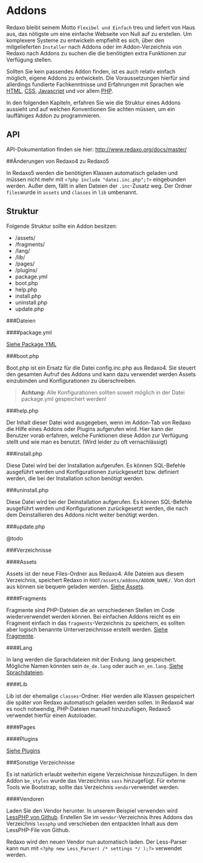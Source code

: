 # Addons

Redaxo bleibt seinem Motto `Flexibel und Einfach` treu und liefert von Haus aus, das nötigste um eine einfache Webseite von Null auf zu erstellen. Um komplexere Systeme zu entwickeln empfiehlt es sich, über den mitgelieferten `Installer` nach Addons oder im Addon-Verzeichnis von Redaxo nach Addons zu suchen die die benötigten extra Funktionen zur Verfügung stellen.

Sollten Sie kein passendes Addon finden, ist es auch relativ einfach möglich, eigene Addons zu entwickeln. Die Voraussetzungen hierfür sind allerdings fundierte Fachkenntnisse und Erfahrungen mit Sprachen wie [HTML](https://wiki.selfhtml.org/wiki/HTML/), [CSS](http://www.css4you.de/), [Javascript](https://wiki.selfhtml.org/wiki/JavaScript) und vor allem [PHP](https://www.php.net/).

In den folgenden Kapiteln, erfahren Sie wie die Struktur eines Addons aussieht und auf welchen Konventionen Sie achten müssen, um ein lauffähiges Addon zu programmieren.

## API

API-Dokumentation finden sie hier: http://www.redaxo.org/docs/master/

##Änderungen von Redaxo4 zu Redaxo5

In Redaxo5 werden die benötigten Klassen automatisch geladen und müssen nicht mehr mit `<?php ìnclude "datei.inc.php";?>` eingebunden werden. Außer dem, fällt in allen Dateien der `.inc`-Zusatz weg. Der Ordner `files`wurde in `assets` und `classes` in `lib` umbenannt.

## Struktur

Folgende Struktur sollte ein Addon besitzen:

* /assets/
* /fragments/
* /lang/
* /lib/
* /pages/
* /plugins/
* package.yml
* boot.php
* help.php
* install.php
* uninstall.php
* update.php

###Dateien

####package.yml

[Siehe Package YML](package_yml/README.md)

###boot.php

Boot.php ist ein Ersatz für die Datei config.inc.php aus Redaxo4. Sie steuert den gesamten Aufruf des Addons und kann dazu verwendet werden Assets einzubinden und Konfigurationen zu überschreiben. 

> **Achtung:** Alle Konfigurationen sollten soweit möglich in der Datei package.yml gespeichert werden!

###help.php

Der Inhalt dieser Datei wird ausgegeben, wenn im Addon-Tab von Redaxo die Hilfe eines Addons oder Plugins aufgerufen wird. Hier kann der Benutzer vorab erfahren, welche Funktionen diese Addon zur Verfügung stellt und wie man es benutzt. (Wird leider zu oft vernachlässigt)

###install.php

Diese Datei wird bei der Installation aufgerufen. Es können SQL-Befehle ausgeführt werden und Konfigurationen zurückgesetzt bzw. definiert werden, die bei der Installation schon benötigt werden.

###uninstall.php

Diese Datei wird bei der Deinstallation aufgerufen. Es können SQL-Befehle ausgeführt werden und Konfigurationen zurückgesetzt werden, die nach dem Deinstallieren des Addons nicht weiter benötigt werden.

###update.php

@todo

###Verzeichnisse

####Assets

Assets ist der neue Files-Ordner aus Redaxo4. Alle Dateien aus diesem Verzeichnis, speichert Redaxo in `ROOT/assets/addons/ADDON_NAME/`. Von dort aus können sie bequem geladen werden. [Siehe Assets](assets/README.md).

####Fragments

Fragmente sind PHP-Dateien die an verschiedenen Stellen im Code wiederverwendet werden können. Bei einfachen Addons reicht es ein Fragment einfach in das `fragments`-Verzeichnis zu speichern, es sollten aber logisch benannte Unterverzeichnisse erstellt werden. [Siehe Fragmente](fragments/README.md).

####Lang

In lang werden die Sprachdateien mit der Endung .lang gespeichert. Mögliche Namen könnten sein `de_de.lang` oder auch `en_en.lang`. [Siehe Sprachdateien](languages/README.md).

####Lib

Lib ist der ehemalige `classes`-Ordner. Hier werden alle Klassen gespeichert die später von Redaxo automatisch geladen werden sollen. In Redaxo4 war es noch notwendig, PHP-Dateien manuell hinzuzufügen, Redaxo5 verwendet hierfür einen Autoloader.

####Pages

####Plugins

[Siehe Plugins](addons/plugins/README.md)

###Sonstige Verzeichnisse

Es ist natürlich erlaubt weiterhin eigene Verzeichnisse hinzuzufügen. In dem Addon `be_styles` wurde das Verzeichniss `sass` hinzugefügt. Für externe Tools wie Bootstrap, sollte das Verzeichnis `vendor`verwendet werden.

####Vendoren

Laden Sie den Vendor herunter. In unserem Beispiel verwenden wird [LessPHP von Github](https://github.com/oyejorge/less.php). Erstellen Sie im `vendor`-Verzeichnis Ihres Addons das Verzeichnis `lessphp` und verschieben den entpackten Inhalt aus dem LessPHP-File von Github.

Redaxo wird den neuen Vendor nun automatisch laden. Der Less-Parser kann nun mit `<?php new Less_Parser( /* settings */ );?>` verwendet werden.